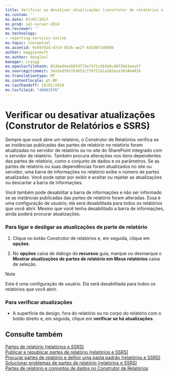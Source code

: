 ```yaml
---
title: Verificar ou desativar atualizações (construtor de relatórios e SSRS) | Microsoft Docs
ms.custom: ''
ms.date: 03/07/2017
ms.prod: sql-server-2014
ms.reviewer: ''
ms.technology:
- reporting-services-native
ms.topic: conceptual
ms.assetid: 9c69792d-d7c4-453b-ae2f-6d2d071d8606
author: maggiesmsft
ms.author: douglasl
manager: craigg
ms.openlocfilehash: 853bed4a458fd7f3e7472c563b0cd973bb3eea5f
ms.sourcegitcommit: 3da2edf82763852cff6772a1a282ace3034b4936
ms.translationtype: MT
ms.contentlocale: pt-BR
ms.lasthandoff: 10/02/2018
ms.locfileid: "48063376"
---
```

# <a name="check-for-updates-or-turn-updates-off-report-builder-and-ssrs"></a>Verificar ou desativar atualizações (Construtor de Relatórios e SSRS)
  Sempre que você abre um relatório, o Construtor de Relatórios verifica se as instâncias publicadas das partes de relatório no relatório foram atualizadas no servidor de relatório ou no site do SharePoint integrado com o servidor de relatório. Também procura alterações nos itens dependentes das partes de relatório, como o conjunto de dados e os parâmetros. Se as partes de relatório ou suas dependências foram atualizados no site ou servidor, uma barra de informações no relatório exibe o número de partes atualizadas. Você pode optar por exibir e aceitar ou rejeitar as atualizações ou descartar a barra de informações.  
  
 Você também pode desabilitar a barra de informações e não ser informado se as instâncias publicadas das partes de relatório foram alteradas. Essa é uma configuração de usuário; ela será desabilitada para todos os relatórios que você abrir. Mesmo que você tenha desabilitado a barra de informações, ainda poderá procurar atualizações.  
  
### <a name="to-turn-on-and-off-report-part-updates"></a>Para ligar e desligar as atualizações de parte de relatório  
  
1.  Clique no botão Construtor de relatórios e, em seguida, clique em **opções**.  
  
2.  No **opções** caixa de diálogo do **recursos** guia, marque ou desmarque o **Mostrar atualizações de partes de relatório em Meus relatórios** caixa de seleção.  
  
> [!NOTE]  
>  Esta é uma configuração de usuário. Ela será desabilitada para todos os relatórios que você abrir.  
  
### <a name="to-check-for-updates"></a>Para verificar atualizações  
  
-   A superfície de design, fora do relatório ou no corpo do relatório com o botão direito e, em seguida, clique em **verificar se há atualizações**.  
  
## <a name="see-also"></a>Consulte também  
 [Partes de relatório &#40;relatórios e SSRS&#41;](report-parts-report-builder-and-ssrs.md)   
 [Publicar e republicar partes de relatório &#40;relatórios e SSRS&#41;](report-design/publish-and-republish-report-parts-report-builder-and-ssrs.md)   
 [Procurar partes de relatório e definir uma pasta padrão &#40;relatórios e SSRS&#41;](report-design/browse-for-report-parts-and-set-a-default-folder-report-builder-and-ssrs.md)   
 [Solucionar problemas de partes de relatório &#40;relatórios e SSRS&#41;](../../2014/reporting-services/troubleshoot-report-parts-report-builder-and-ssrs.md)   
 [Partes de relatório e conjuntos de dados no Construtor de Relatórios](report-data/report-parts-and-datasets-in-report-builder.md)  
  
  
